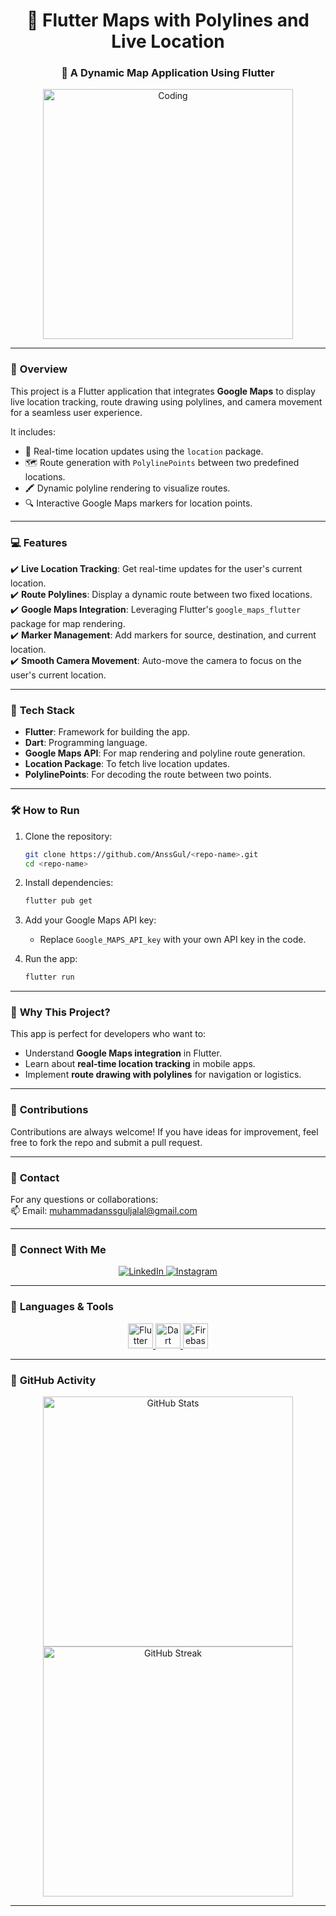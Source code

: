<h1 align="center">📍 Flutter Maps with Polylines and Live Location</h1>  
<h3 align="center">🚀 A Dynamic Map Application Using Flutter</h3>  

<p align="center">
  <img src="https://i.pinimg.com/originals/f1/e7/34/f1e734f9cade86fe737a9aa404ad5677.gif" alt="Coding" width="400"/>
</p>

---

### 🌟 **Overview**  
This project is a Flutter application that integrates **Google Maps** to display live location tracking, route drawing using polylines, and camera movement for a seamless user experience.  

It includes:  
- 📌 Real-time location updates using the `location` package.  
- 🗺️ Route generation with `PolylinePoints` between two predefined locations.  
- 🖍️ Dynamic polyline rendering to visualize routes.  
- 🔍 Interactive Google Maps markers for location points.  

---

### 💻 **Features**  
✔️ **Live Location Tracking**: Get real-time updates for the user's current location.  
✔️ **Route Polylines**: Display a dynamic route between two fixed locations.  
✔️ **Google Maps Integration**: Leveraging Flutter's `google_maps_flutter` package for map rendering.  
✔️ **Marker Management**: Add markers for source, destination, and current location.  
✔️ **Smooth Camera Movement**: Auto-move the camera to focus on the user's current location.  

---

### 🔧 **Tech Stack**  
- **Flutter**: Framework for building the app.  
- **Dart**: Programming language.  
- **Google Maps API**: For map rendering and polyline route generation.  
- **Location Package**: To fetch live location updates.  
- **PolylinePoints**: For decoding the route between two points.  

---

### 🛠️ **How to Run**  

1. Clone the repository:  
   ```bash  
   git clone https://github.com/AnssGul/<repo-name>.git  
   cd <repo-name>  
   ```  

2. Install dependencies:  
   ```bash  
   flutter pub get  
   ```  

3. Add your Google Maps API key:  
   - Replace `Google_MAPS_API_key` with your own API key in the code.  

4. Run the app:  
   ```bash  
   flutter run  
   ```  
---

### 🚀 **Why This Project?**  
This app is perfect for developers who want to:  
- Understand **Google Maps integration** in Flutter.  
- Learn about **real-time location tracking** in mobile apps.  
- Implement **route drawing with polylines** for navigation or logistics.  

---

### 🤝 **Contributions**  
Contributions are always welcome! If you have ideas for improvement, feel free to fork the repo and submit a pull request.  

---

### 📧 **Contact**  
For any questions or collaborations:  
📫 Email: muhammadanssguljalal@gmail.com  

---

### 🌟 **Connect With Me**  
<p align="center">
  <a href="https://www.linkedin.com/in/muhammadanusgull" target="_blank">
    <img src="https://img.shields.io/badge/LinkedIn-blue?style=for-the-badge&logo=linkedin&logoColor=white" alt="LinkedIn"/>
  </a>
  <a href="https://instagram.com/muhammadanssgul" target="_blank">
    <img src="https://img.shields.io/badge/Instagram-E4405F?style=for-the-badge&logo=instagram&logoColor=white" alt="Instagram"/>
  </a>
</p>

---

### 🔧 **Languages & Tools**  
<p align="center"> 
  <a href="https://flutter.dev" target="_blank">
    <img src="https://www.vectorlogo.zone/logos/flutterio/flutterio-icon.svg" alt="Flutter" width="40" height="40"/>
  </a>
  <a href="https://dart.dev" target="_blank">
    <img src="https://www.vectorlogo.zone/logos/dartlang/dartlang-icon.svg" alt="Dart" width="40" height="40"/>
  </a>
  <a href="https://firebase.google.com/" target="_blank">
    <img src="https://www.vectorlogo.zone/logos/firebase/firebase-icon.svg" alt="Firebase" width="40" height="40"/>
  </a>
</p>

---

### 🌟 **GitHub Activity**  
<p align="center">
  <img src="https://github-readme-stats.vercel.app/api?username=AnssGul&show_icons=true&theme=radical" alt="GitHub Stats" width="400"/>
  <img src="https://github-readme-streak-stats.herokuapp.com/?user=AnssGul&theme=radical" alt="GitHub Streak" width="400"/>
</p>  

---
